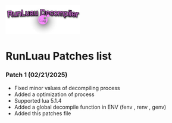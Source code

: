 <div style="text-align: left;">
    <img src="/imgs/runluau_dec.png" alt="Runluau" style="width: 200px;">
</div> 

# RunLuau Patches list

### Patch 1 (02/21/2025)
- Fixed minor values of decompiling process
- Added a optimization of process
- Supported lua 5.1.4
- Added a global decompile function in ENV (fenv , renv , genv)
- Added this patches file